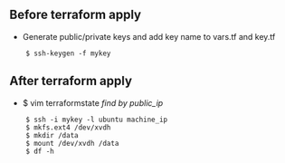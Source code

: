 ## Before terraform apply
* Generate public/private keys and add key name to vars.tf and key.tf
~~~
    $ ssh-keygen -f mykey
~~~
## After terraform apply
* $ vim terraformstate
_find by public_ip_

~~~
    $ ssh -i mykey -l ubuntu machine_ip
    $ mkfs.ext4 /dev/xvdh
    $ mkdir /data
    $ mount /dev/xvdh /data
    $ df -h
~~~

